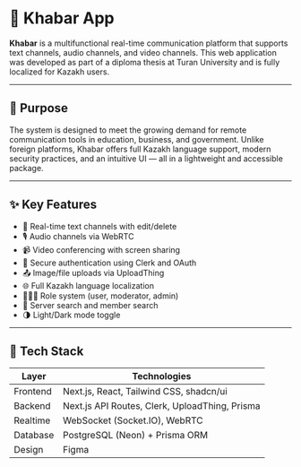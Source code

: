 # 📱 Khabar App

**Khabar** is a multifunctional real-time communication platform that supports text channels, audio channels, and video channels. This web application was developed as part of a diploma thesis at Turan University and is fully localized for Kazakh users.

---

## 🎯 Purpose

The system is designed to meet the growing demand for remote communication tools in education, business, and government. Unlike foreign platforms, Khabar offers full Kazakh language support, modern security practices, and an intuitive UI — all in a lightweight and accessible package.

---

## ✨ Key Features

- 📝 Real-time text channels with edit/delete
- 🎙️ Audio channels via WebRTC
- 📹 Video conferencing with screen sharing
- 🔐 Secure authentication using Clerk and OAuth
- 📤 Image/file uploads via UploadThing
- 🌐 Full Kazakh language localization
- 🧑‍🤝‍🧑 Role system (user, moderator, admin)
- 🔎 Server search and member search
- 🌗 Light/Dark mode toggle

---

## 🧱 Tech Stack

| Layer     | Technologies                                      |
|-----------|---------------------------------------------------|
| Frontend  | Next.js, React, Tailwind CSS, shadcn/ui           |
| Backend   | Next.js API Routes, Clerk, UploadThing, Prisma    |
| Realtime  | WebSocket (Socket.IO), WebRTC                     |
| Database  | PostgreSQL (Neon) + Prisma ORM                    |
| Design    | Figma                                             |